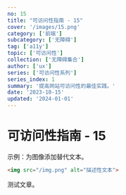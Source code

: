 ```yaml
---
no: 15
title: "可访问性指南 - 15"
cover: '/images/15.png'
category: ['前端']
subcategory: ['无障碍']
tag: ['a11y']
topic: ['可访问性']
collection: ['无障碍集合']
author: ['ux']
series: ['可访问性系列']
series_index: 1
summary: '提高网站可访问性的最佳实践。'
date: '2023-10-15'
updated: '2024-01-01'
---
```


# 可访问性指南 - 15

示例：为图像添加替代文本。

```html
<img src="/img.png" alt="描述性文本">
```

测试文章。
